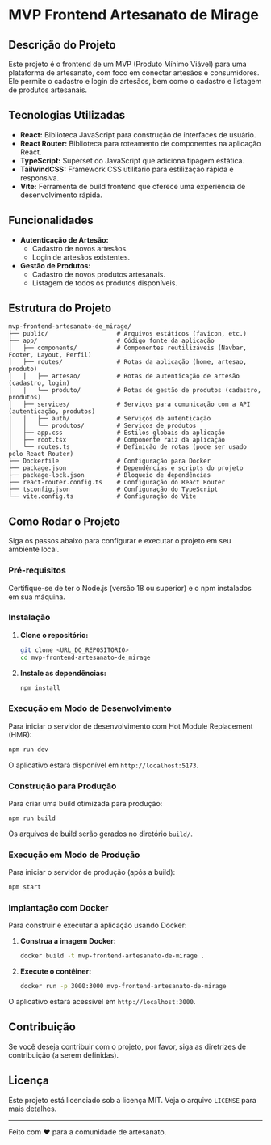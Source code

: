 # MVP Frontend Artesanato de Mirage

## Descrição do Projeto

Este projeto é o frontend de um MVP (Produto Mínimo Viável) para uma plataforma de artesanato, com foco em conectar artesãos e consumidores. Ele permite o cadastro e login de artesãos, bem como o cadastro e listagem de produtos artesanais.

## Tecnologias Utilizadas

- **React:** Biblioteca JavaScript para construção de interfaces de usuário.
- **React Router:** Biblioteca para roteamento de componentes na aplicação React.
- **TypeScript:** Superset do JavaScript que adiciona tipagem estática.
- **TailwindCSS:** Framework CSS utilitário para estilização rápida e responsiva.
- **Vite:** Ferramenta de build frontend que oferece uma experiência de desenvolvimento rápida.

## Funcionalidades

- **Autenticação de Artesão:**
  - Cadastro de novos artesãos.
  - Login de artesãos existentes.
- **Gestão de Produtos:**
  - Cadastro de novos produtos artesanais.
  - Listagem de todos os produtos disponíveis.

## Estrutura do Projeto

```
mvp-frontend-artesanato-de_mirage/
├── public/                   # Arquivos estáticos (favicon, etc.)
├── app/                      # Código fonte da aplicação
│   ├── components/           # Componentes reutilizáveis (Navbar, Footer, Layout, Perfil)
│   ├── routes/               # Rotas da aplicação (home, artesao, produto)
│   │   ├── artesao/          # Rotas de autenticação de artesão (cadastro, login)
│   │   └── produto/          # Rotas de gestão de produtos (cadastro, produtos)
│   ├── services/             # Serviços para comunicação com a API (autenticação, produtos)
│   │   ├── auth/             # Serviços de autenticação
│   │   └── produtos/         # Serviços de produtos
│   ├── app.css               # Estilos globais da aplicação
│   ├── root.tsx              # Componente raiz da aplicação
│   └── routes.ts             # Definição de rotas (pode ser usado pelo React Router)
├── Dockerfile                # Configuração para Docker
├── package.json              # Dependências e scripts do projeto
├── package-lock.json         # Bloqueio de dependências
├── react-router.config.ts    # Configuração do React Router
├── tsconfig.json             # Configuração do TypeScript
└── vite.config.ts            # Configuração do Vite
```

## Como Rodar o Projeto

Siga os passos abaixo para configurar e executar o projeto em seu ambiente local.

### Pré-requisitos

Certifique-se de ter o Node.js (versão 18 ou superior) e o npm instalados em sua máquina.

### Instalação

1.  **Clone o repositório:**

    ```bash
    git clone <URL_DO_REPOSITORIO>
    cd mvp-frontend-artesanato-de_mirage
    ```

2.  **Instale as dependências:**

    ```bash
    npm install
    ```

### Execução em Modo de Desenvolvimento

Para iniciar o servidor de desenvolvimento com Hot Module Replacement (HMR):

```bash
npm run dev
```

O aplicativo estará disponível em `http://localhost:5173`.

### Construção para Produção

Para criar uma build otimizada para produção:

```bash
npm run build
```

Os arquivos de build serão gerados no diretório `build/`.

### Execução em Modo de Produção

Para iniciar o servidor de produção (após a build):

```bash
npm start
```

### Implantação com Docker

Para construir e executar a aplicação usando Docker:

1.  **Construa a imagem Docker:**

    ```bash
    docker build -t mvp-frontend-artesanato-de-mirage .
    ```

2.  **Execute o contêiner:**

    ```bash
    docker run -p 3000:3000 mvp-frontend-artesanato-de-mirage
    ```

O aplicativo estará acessível em `http://localhost:3000`.

## Contribuição

Se você deseja contribuir com o projeto, por favor, siga as diretrizes de contribuição (a serem definidas).

## Licença

Este projeto está licenciado sob a licença MIT. Veja o arquivo `LICENSE` para mais detalhes.

---

Feito com ❤️ para a comunidade de artesanato.

